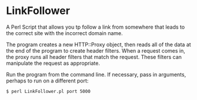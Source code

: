 # LinkFollower
A Perl Script that allows you tp follow a link from somewhere that leads to the correct site with the incorrect domain name.

The program creates a new HTTP::Proxy object, then reads all of the data at the end of the program to create header filters. When a request comes in, the proxy runs all header filters that match the request. These filters can manipulate the request as appropriate. 

Run the program from the command line. If necessary, pass in arguments, perhaps to run on a different port:

```
$ perl LinkFollower.pl port 5000
```
